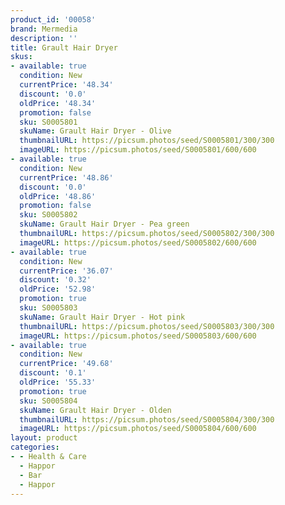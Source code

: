 ```yaml
---
product_id: '00058'
brand: Mermedia
description: ''
title: Grault Hair Dryer
skus:
- available: true
  condition: New
  currentPrice: '48.34'
  discount: '0.0'
  oldPrice: '48.34'
  promotion: false
  sku: S0005801
  skuName: Grault Hair Dryer - Olive
  thumbnailURL: https://picsum.photos/seed/S0005801/300/300
  imageURL: https://picsum.photos/seed/S0005801/600/600
- available: true
  condition: New
  currentPrice: '48.86'
  discount: '0.0'
  oldPrice: '48.86'
  promotion: false
  sku: S0005802
  skuName: Grault Hair Dryer - Pea green
  thumbnailURL: https://picsum.photos/seed/S0005802/300/300
  imageURL: https://picsum.photos/seed/S0005802/600/600
- available: true
  condition: New
  currentPrice: '36.07'
  discount: '0.32'
  oldPrice: '52.98'
  promotion: true
  sku: S0005803
  skuName: Grault Hair Dryer - Hot pink
  thumbnailURL: https://picsum.photos/seed/S0005803/300/300
  imageURL: https://picsum.photos/seed/S0005803/600/600
- available: true
  condition: New
  currentPrice: '49.68'
  discount: '0.1'
  oldPrice: '55.33'
  promotion: true
  sku: S0005804
  skuName: Grault Hair Dryer - Olden
  thumbnailURL: https://picsum.photos/seed/S0005804/300/300
  imageURL: https://picsum.photos/seed/S0005804/600/600
layout: product
categories:
- - Health & Care
  - Happor
  - Bar
  - Happor
---
```


